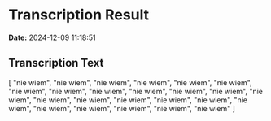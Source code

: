 ﻿# Transcription Result
**Date:** 2024-12-09 11:18:51

## Transcription Text

[
    "nie wiem",
    "nie wiem",
    "nie wiem",
    "nie wiem",
    "nie wiem",
    "nie wiem",
    "nie wiem",
    "nie wiem",
    "nie wiem",
    "nie wiem",
    "nie wiem",
    "nie wiem",
    "nie wiem",
    "nie wiem",
    "nie wiem",
    "nie wiem",
    "nie wiem",
    "nie wiem",
    "nie wiem",
    "nie wiem",
    "nie wiem",
    "nie wiem",
    "nie wiem",
    "nie wiem"
]
